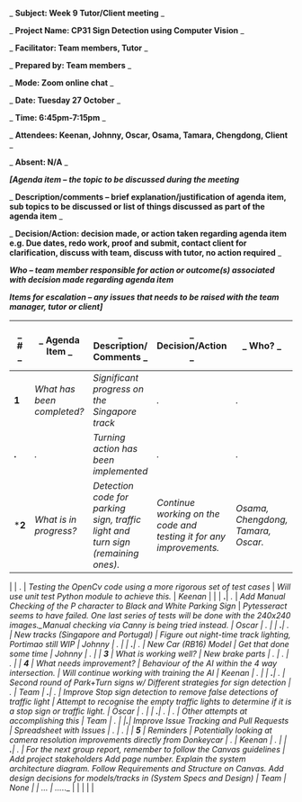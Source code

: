 _ **Subject: Week 9 Tutor/Client meeting** _

_ **Project Name: CP31 Sign Detection using Computer Vision** _

_ **Facilitator: Team members, Tutor** _

_ **Prepared by: Team members** _

_ **Mode: Zoom online chat** _

_ **Date: Tuesday 27 October** _

_ **Time: 6:45pm-7:15pm** _

_ **Attendees: Keenan, Johnny, Oscar, Osama, Tamara, Chengdong, Client** _

_ **Absent: N/A** _

_**[Agenda item – the topic to be discussed during the meeting**_

_ **Description/comments – brief explanation/justification of agenda item, sub topics to be discussed or list of things discussed as part of the agenda item** _

_ **Decision/Action: decision made, or action taken regarding agenda item e.g. Due dates, redo work, proof and submit, contact client for clarification, discuss with team, discuss with tutor, no action required** _

_**Who – team member responsible for action or outcome(s) associated with decision made regarding agenda item**_

_**Items for escalation – any issues that needs to be raised with the team manager, tutor or client]**_

| _ **#** _ | _ **Agenda Item** _ | _ **Description/ Comments** _ | _ **Decision/Action** _ | _ **Who?** _ | _ **Items for escalation** _ |
| --- | --- | --- | --- | --- | --- |
| **1**  | _What has been completed?_ | _Significant progress on the Singapore track_ | _._ | _._ | _._ |
| **.**| _._ | _Turning action has been implemented_ | _._ | _._ | _._ |
| ***2** | _What is in progress?_ | _Detection code for parking sign, traffic light and turn sign (remaining ones)._ | _Continue working on the code and testing it for any improvements._ | _Osama, Chengdong, Tamara, Oscar._ | _._ |
|
 | . | _Testing the OpenCv code using a more rigorous set of test cases_ | _Will use unit test Python module to achieve this._ | _Keenan_ |
 |
| **.**| _._ | _Add Manual Checking of the P character to Black and White Parking Sign_ | _Pytesseract seems to have failed. One last series of tests will be done with the 240x240 images.__Manual checking via Canny is being tried instead._ | _Oscar_ | _._ |
| **.**| _._ | _New tracks (Singapore and Portugal)_ | _Figure out night-time track lighting, Portimao still WIP_ | _Johnny_ | _._ |
| **.**| _._ | _New Car (RB16) Model_ | _Get that done some time_ | _Johnny_ | _._ |
| **3** | _What is working well?_ | _New brake parts_ | _._ | _._ | _._ |
| **4** | _What needs improvement?_ | _Behaviour of the AI within the 4 way intersection._ | _Will continue working with training the AI_ | _Keenan_ | _._ |
| **.**| _._ | _Second round of Park+Turn signs w/ Different strategies for sign detection_ | _._ | _Team_
| **.**| _._ | _Improve Stop sign detection to remove false detections of traffic light_ | _Attempt to recognise the empty traffic lights to determine if it is a stop sign or traffic light._ | _Oscar_ | _._ |
| **.**| _._ | _._ | _Other attempts at accomplishing this_ | _Team_ | _._ |
 |**.**| Improve Issue Tracking and Pull Requests | Spreadsheet with Issues | _._ | _._ |
| **5** | _Reminders_ | _Potentially looking at camera resolution improvements directly from Donkeycar_ | _._ | _Keenan_ | _._ |
| **.**| _._ | _For the next group report, remember to follow the Canvas guidelines_ | _Add project stakeholders Add page number. Explain the system architecture diagram. Follow Requirements and Structure on Canvas. Add design decisions for models/tracks in (System Specs and Design)_ | _Team_ | _None_ |
| … | …_.._ | | | | |
